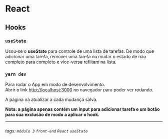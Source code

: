 # React

## Hooks

### `useState`

Usou-se o **useState** para controle de uma lista de tarefas.
De modo que adicionar uma tarefa, remover uma tarefa ou
mudar o estado de não completo para completo e vice-versa
reflitam na lista.

### `yarn dev`

Para rodar o App em modo de desenvolvimento.\
Abrir o link [http://localhost:3000](http://localhost:3000) no navegador para poder ver rodando.

A página irá atualizar a cada mudança salva.

**Nota: a página apenas contém um input para adicionar tarefa e um botão para sua exclusão de modo a aplicar o hook.**

---

###### tags: `módulo 3` `front-end` `React` `useState`
